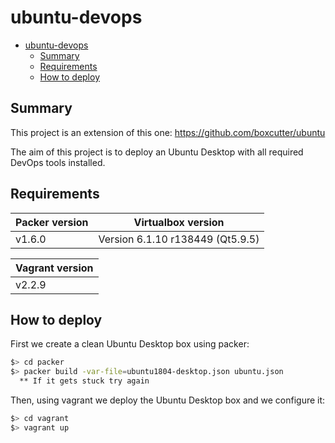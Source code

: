 # ubuntu-devops

- [ubuntu-devops](#ubuntu-devops)
  - [Summary](#summary)
  - [Requirements](#requirements)
  - [How to deploy](#how-to-deploy)


## Summary

This project is an extension of this one: https://github.com/boxcutter/ubuntu

The aim of this project is to deploy an Ubuntu Desktop with all required DevOps tools installed.

## Requirements

| Packer version | Virtualbox version               |
| -------------- | -------------------------------- |
| v1.6.0         | Version 6.1.10 r138449 (Qt5.9.5) |

| Vagrant version |
| --------------- |
|  v2.2.9         |

## How to deploy

First we create a clean Ubuntu Desktop box using packer:

```sh
$> cd packer
$> packer build -var-file=ubuntu1804-desktop.json ubuntu.json
  ** If it gets stuck try again
```

Then, using vagrant we deploy the Ubuntu Desktop box and we configure it:

```sh
$> cd vagrant
$> vagrant up
```


